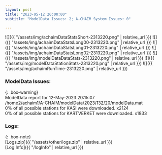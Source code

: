 ```yaml
---
layout: post
title: "2023-05-12 20:00:00"
subtitle: "ModelData Issues: 2; A-CHAIM System Issues: 0"

---
```


![]({{ "/assets/img/achaimDataStatsShort-2313220.png" | relative_url }})
![]({{ "/assets/img/achaimDataStatsLong00-2313220.png" | relative_url }})
![]({{ "/assets/img/achaimDataStatsLong01-2313220.png" | relative_url }})
![]({{ "/assets/img/achaimDataStatsLong02-2313220.png" | relative_url }})
![]({{ "/assets/img/modelDataDataStats-2313220.png" | relative_url }})
![]({{ "/assets/img/modelDataStationStats-2313220.png" | relative_url }})
![]({{ "/assets/img/achaimRunTime-2313220.png" | relative_url }})


### ModelData Issues:  
  
{: .box-warning}  
 ModelData report for 12-May-2023 20:15:07   
 /home2/achaim1/A-CHAIM/modelData/2023/132/20/modelData.mat   
 0% of all possible stations for KASI were downloaded. x2124   
 0% of all possible stations for KARTVERKET were downloaded. x1833   
  


### Logs:  
  
{: .box-note}  
[Logs.zip]({{ "/assets/other/logs.zip" | relative_url }})  
[Log Info]({{ "/logInfo" | relative_url }})  

